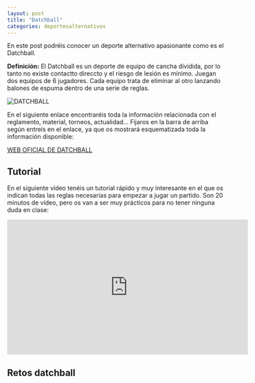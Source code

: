 ```yaml
---
layout: post
title: "Datchball"
categories: deportesalternativos
---
```


En este post podréis conocer un deporte alternativo apasionante como es el Datchball.

**Definición:** El Datchball es un deporte de equipo de cancha dividida, por lo tanto no existe contactto direccto y el riesgo de lesión es mínimo. Juegan dos equipos de 6 jugadores. Cada equipo trata de eliminar al otro lanzando balones de espuma dentro de una serie de reglas. 

![DATCHBALL](https://danieledufis.github.io/images_text/datchball_logo.jpg)

En el siguiente enlace encontraréis toda la información relacionada con el reglamento, material, torneos, actualidad... Fijaros en la barra de arriba según entreís en el enlace, ya que os mostrará esquematizada toda la información disponible:

[WEB OFICIAL DE DATCHBALL](https://www.datchball.com/)

## Tutorial

En el siguiente vídeo tenéis un tutorial rápido y muy interesante en el que os indican todas las reglas necesarias para empezar a jugar un partido. Son 20 minutos de vídeo, pero os van a ser muy prácticos para no tener ninguna duda en clase:

<iframe width="560" height="315" src="https://www.youtube.com/embed/B7tB0o4ui1U" title="YouTube video player" frameborder="0" allow="accelerometer; autoplay; clipboard-write; encrypted-media; gyroscope; picture-in-picture" allowfullscreen></iframe>

## Retos datchball

